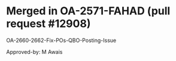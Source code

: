 # Merged in OA-2571-FAHAD (pull request #12908)

OA-2660-2662-Fix-POs-QBO-Posting-Issue

Approved-by: M Awais
